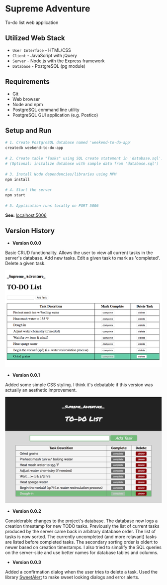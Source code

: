 # Supreme Adventure
To-do list web application

## Utilized Web Stack
- `User Interface` - HTML/CSS
- `Client` - JavaScript with jQuery
- `Server` - Node.js with the Express framework
- `Database` - PostgreSQL (pg module)

## Requirements
- Git
- Web browser
- Node and npm
- PostgreSQL command line utility
- PostgreSQL GUI application (e.g. Postico)

## Setup and Run
```bash
# 1. Create PostgreSQL database named 'weekend-to-do-app'
createdb weekend-to-do-app

# 2. Create table "Tasks" using SQL create statement in 'database.sql'. 
# (Optional: initalize database with sample data from 'database.sql')

# 3. Install Node dependencies/libraries using NPM
npm install

# 4. Start the server
npm start

# 5. Application runs locally on PORT 5006
```

**See:** [localhost:5006](http://localhost:5006)

## Version History
- **Version 0.0.0**

Basic CRUD functionality. Allows the user to view all current tasks in the server's database. Add new tasks. Edit a given task to mark as 'completed'. Delete a given task.

![Screen Shot](docs/images/sample-v0.0.0.png)

- **Version 0.0.1**

Added some simple CSS styling. I think it's debatable if this version was actually an aesthetic improvement.

![Screen Shot](docs/images/sample-v0.0.1.png)

- **Version 0.0.2**

Considerable changes to the project's database. The database now logs a creation timestamp for new TODO tasks. Previously the list of current tasks produced by the server came back in arbitrary database order. The list of tasks is now sorted. The currently uncompleted (and more relavant) tasks are listed before completed tasks. The secondary sorting order is oldert to newer based on creation timestamps. I also tried to simplify the SQL queries on the server-side and use better names for database tables and columns. 

- **Version 0.0.3**

Added a confirmation dialog when the user tries to delete a task. Used the library [SweetAlert](https://sweetalert.js.org/) to make sweet looking dialogs and error alerts. 